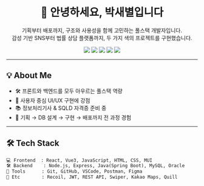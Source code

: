 <h1 align="center">👋 안녕하세요, 박새별입니다</h1>

<p align="center">
기획부터 배포까지, 구조와 사용성을 함께 고민하는 풀스택 개발자입니다.<br>
감성 기반 SNS부터 법률 상담 플랫폼까지, 두 가지 색의 프로젝트를 구현했습니다.
</p>

<p align="center">
  <img src="https://img.shields.io/badge/React-61DAFB?style=for-the-badge&logo=react&logoColor=black"/>
  <img src="https://img.shields.io/badge/Vue.js-4FC08D?style=for-the-badge&logo=vue.js&logoColor=white"/>
  <img src="https://img.shields.io/badge/SpringBoot-6DB33F?style=for-the-badge&logo=springboot&logoColor=white"/>
  <img src="https://img.shields.io/badge/Node.js-339933?style=for-the-badge&logo=node.js&logoColor=white"/>
  <img src="https://img.shields.io/badge/MySQL-4479A1?style=for-the-badge&logo=mysql&logoColor=white"/>
</p>

---

## 💡 About Me

- 🛠 프론트와 백엔드를 모두 아우르는 풀스택 역량
- 🎨 사용자 중심 UI/UX 구현에 강점
- 📚 정보처리기사 & SQLD 자격증 준비 중
- 🧩 기획 → DB 설계 → 구현 → 배포까지 전 과정 경험

---

## 🛠 Tech Stack

```txt
💻 Frontend  : React, Vue3, JavaScript, HTML, CSS, MUI  
🛠 Backend    : Node.js, Express, Java(Spring Boot), MySQL, Oracle  
🧰 Tools      : Git, GitHub, VSCode, Postman, Figma  
🔐 Etc        : Recoil, JWT, REST API, Swiper, Kakao Maps, Quill
